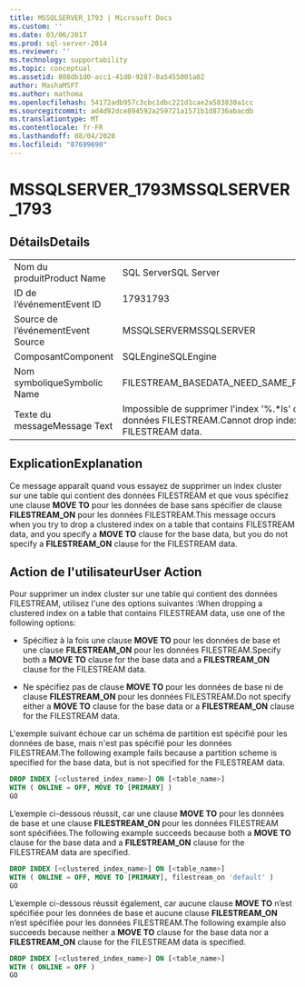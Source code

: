 ```yaml
---
title: MSSQLSERVER_1793 | Microsoft Docs
ms.custom: ''
ms.date: 03/06/2017
ms.prod: sql-server-2014
ms.reviewer: ''
ms.technology: supportability
ms.topic: conceptual
ms.assetid: 808db1d0-acc1-41d0-9287-8a5455001a02
author: MashaMSFT
ms.author: mathoma
ms.openlocfilehash: 54172adb957c3cbc1dbc221d1cae2a583830a1cc
ms.sourcegitcommit: ad4d92dce894592a259721a1571b1d8736abacdb
ms.translationtype: MT
ms.contentlocale: fr-FR
ms.lasthandoff: 08/04/2020
ms.locfileid: "87699690"
---
```

# <a name="mssqlserver_1793"></a><span data-ttu-id="e207f-102">MSSQLSERVER_1793</span><span class="sxs-lookup"><span data-stu-id="e207f-102">MSSQLSERVER_1793</span></span>
    
## <a name="details"></a><span data-ttu-id="e207f-103">Détails</span><span class="sxs-lookup"><span data-stu-id="e207f-103">Details</span></span>  
  
|||  
|-|-|  
|<span data-ttu-id="e207f-104">Nom du produit</span><span class="sxs-lookup"><span data-stu-id="e207f-104">Product Name</span></span>|<span data-ttu-id="e207f-105">SQL Server</span><span class="sxs-lookup"><span data-stu-id="e207f-105">SQL Server</span></span>|  
|<span data-ttu-id="e207f-106">ID de l’événement</span><span class="sxs-lookup"><span data-stu-id="e207f-106">Event ID</span></span>|<span data-ttu-id="e207f-107">1793</span><span class="sxs-lookup"><span data-stu-id="e207f-107">1793</span></span>|  
|<span data-ttu-id="e207f-108">Source de l’événement</span><span class="sxs-lookup"><span data-stu-id="e207f-108">Event Source</span></span>|<span data-ttu-id="e207f-109">MSSQLSERVER</span><span class="sxs-lookup"><span data-stu-id="e207f-109">MSSQLSERVER</span></span>|  
|<span data-ttu-id="e207f-110">Composant</span><span class="sxs-lookup"><span data-stu-id="e207f-110">Component</span></span>|<span data-ttu-id="e207f-111">SQLEngine</span><span class="sxs-lookup"><span data-stu-id="e207f-111">SQLEngine</span></span>|  
|<span data-ttu-id="e207f-112">Nom symbolique</span><span class="sxs-lookup"><span data-stu-id="e207f-112">Symbolic Name</span></span>|<span data-ttu-id="e207f-113">FILESTREAM_BASEDATA_NEED_SAME_PARTITION</span><span class="sxs-lookup"><span data-stu-id="e207f-113">FILESTREAM_BASEDATA_NEED_SAME_PARTITION</span></span>|  
|<span data-ttu-id="e207f-114">Texte du message</span><span class="sxs-lookup"><span data-stu-id="e207f-114">Message Text</span></span>|<span data-ttu-id="e207f-115">Impossible de supprimer l'index '%.\*ls' car aucun schéma de partition n'est spécifié pour les données FILESTREAM.</span><span class="sxs-lookup"><span data-stu-id="e207f-115">Cannot drop index '%.\*ls' since a partition scheme is not specified for FILESTREAM data.</span></span>|  
  
## <a name="explanation"></a><span data-ttu-id="e207f-116">Explication</span><span class="sxs-lookup"><span data-stu-id="e207f-116">Explanation</span></span>  
 <span data-ttu-id="e207f-117">Ce message apparaît quand vous essayez de supprimer un index cluster sur une table qui contient des données FILESTREAM et que vous spécifiez une clause **MOVE TO** pour les données de base sans spécifier de clause **FILESTREAM_ON** pour les données FILESTREAM.</span><span class="sxs-lookup"><span data-stu-id="e207f-117">This message occurs when you try to drop a clustered index on a table that contains FILESTREAM data, and you specify a **MOVE TO** clause for the base data, but you do not specify a **FILESTREAM_ON** clause for the FILESTREAM data.</span></span>  
  
## <a name="user-action"></a><span data-ttu-id="e207f-118">Action de l'utilisateur</span><span class="sxs-lookup"><span data-stu-id="e207f-118">User Action</span></span>  
 <span data-ttu-id="e207f-119">Pour supprimer un index cluster sur une table qui contient des données FILESTREAM, utilisez l'une des options suivantes :</span><span class="sxs-lookup"><span data-stu-id="e207f-119">When dropping a clustered index on a table that contains FILESTREAM data, use one of the following options:</span></span>  
  
-   <span data-ttu-id="e207f-120">Spécifiez à la fois une clause **MOVE TO** pour les données de base et une clause **FILESTREAM_ON** pour les données FILESTREAM.</span><span class="sxs-lookup"><span data-stu-id="e207f-120">Specify both a **MOVE TO** clause for the base data and a **FILESTREAM_ON** clause for the FILESTREAM data.</span></span>  
  
-   <span data-ttu-id="e207f-121">Ne spécifiez pas de clause **MOVE TO** pour les données de base ni de clause **FILESTREAM_ON** pour les données FILESTREAM.</span><span class="sxs-lookup"><span data-stu-id="e207f-121">Do not specify either a **MOVE TO** clause for the base data or a **FILESTREAM_ON** clause for the FILESTREAM data.</span></span>  
  
 <span data-ttu-id="e207f-122">L'exemple suivant échoue car un schéma de partition est spécifié pour les données de base, mais n'est pas spécifié pour les données FILESTREAM.</span><span class="sxs-lookup"><span data-stu-id="e207f-122">The following example fails because a partition scheme is specified for the base data, but is not specified for the FILESTREAM data.</span></span>  
  
```sql  
DROP INDEX [<clustered_index_name>] ON [<table_name>]   
WITH ( ONLINE = OFF, MOVE TO [PRIMARY] )  
GO  
```  
  
 <span data-ttu-id="e207f-123">L’exemple ci-dessous réussit, car une clause **MOVE TO** pour les données de base et une clause **FILESTREAM_ON** pour les données FILESTREAM sont spécifiées.</span><span class="sxs-lookup"><span data-stu-id="e207f-123">The following example succeeds because both a **MOVE TO** clause for the base data and a **FILESTREAM_ON** clause for the FILESTREAM data are specified.</span></span>  
  
```sql  
DROP INDEX [<clustered_index_name>] ON [<table_name>]   
WITH ( ONLINE = OFF, MOVE TO [PRIMARY], filestream_on 'default' )  
GO  
```  
  
 <span data-ttu-id="e207f-124">L’exemple ci-dessous réussit également, car aucune clause **MOVE TO** n’est spécifiée pour les données de base et aucune clause **FILESTREAM_ON** n’est spécifiée pour les données FILESTREAM.</span><span class="sxs-lookup"><span data-stu-id="e207f-124">The following example also succeeds because neither a **MOVE TO** clause for the base data nor a **FILESTREAM_ON** clause for the FILESTREAM data is specified.</span></span>  
  
```sql  
DROP INDEX [<clustered_index_name>] ON [<table_name>]   
WITH ( ONLINE = OFF )  
GO  
```  
  
  
